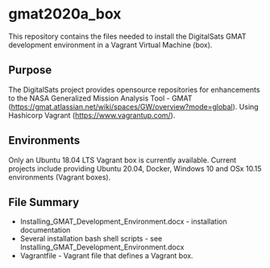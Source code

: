 # gmat2020a_box
This repository contains the files needed to install the DigitalSats GMAT development environment in a Vagrant Virtual Machine (box).
## Purpose
The DigitalSats project provides opensource repositories for enhancements to the
NASA Generalized Mission Analysis Tool - GMAT (https://gmat.atlassian.net/wiki/spaces/GW/overview?mode=global).
Using Hashicorp Vagrant (https://www.vagrantup.com/).
## Environments
Only an Ubuntu 18.04 LTS Vagrant box is currently available.
Current projects include providing Ubuntu 20.04, Docker, Windows 10 and OSx 10.15 environments (Vagrant boxes).
## File Summary
* Installing_GMAT_Development_Environment.docx - installation documentation
* Several installation bash shell scripts - see Installing_GMAT_Development_Environment.docx
* Vagrantfile - Vagrant file that defines a Vagrant box.
